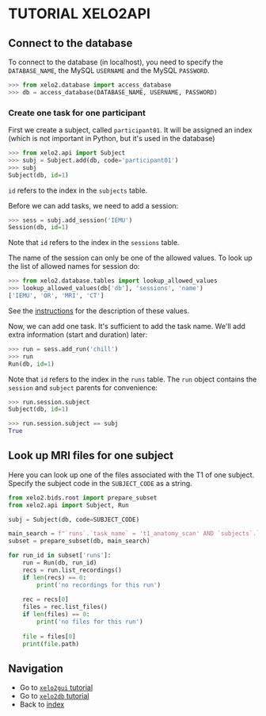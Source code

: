 # TUTORIAL XELO2API

## Connect to the database
To connect to the database (in localhost), you need to specify the `DATABASE_NAME`, the MySQL `USERNAME` and the MySQL `PASSWORD`.

```python
>>> from xelo2.database import access_database
>>> db = access_database(DATABASE_NAME, USERNAME, PASSWORD)
```

### Create one task for one participant
First we create a subject, called `participant01`. 
It will be assigned an index (which is not important in Python, but it's used in the database)

```python
>>> from xelo2.api import Subject
>>> subj = Subject.add(db, code='participant01')
>>> subj
Subject(db, id=1)
```
`id` refers to the index in the `subjects` table.

Before we can add tasks, we need to add a session:
```python
>>> sess = subj.add_session('IEMU')
Session(db, id=1)
```
Note that `id` refers to the index in the `sessions` table.

The name of the session can only be one of the allowed values. 
To look up the list of allowed names for session do:

```python
>>> from xelo2.database.tables import lookup_allowed_values
>>> lookup_allowed_values(db['db'], 'sessions', 'name')
['IEMU', 'OR', 'MRI', 'CT']
```

See the [instructions](../instructions.md#Sessions) for the description of these values.

Now, we can add one task.
It's sufficient to add the task name.
We'll add extra information (start and duration) later:
```python
>>> run = sess.add_run('chill')
>>> run
Run(db, id=1)
```
Note that `id` refers to the index in the `runs` table.
The `run` object contains the `session` and `subject` parents for convenience:
```python
>>> run.session.subject
Subject(db, id=1)

>>> run.session.subject == subj
True
``` 


## Look up MRI files for one subject
Here you can look up one of the files associated with the T1 of one subject. 
Specify the subject code in the `SUBJECT_CODE` as a string.

```python
from xelo2.bids.root import prepare_subset
from xelo2.api import Subject, Run

subj = Subject(db, code=SUBJECT_CODE)

main_search = f"`runs`.`task_name` = 't1_anatomy_scan' AND `subjects`.`id` = {subj.id}"
subset = prepare_subset(db, main_search)

for run_id in subset['runs']:
    run = Run(db, run_id)
    recs = run.list_recordings()
    if len(recs) == 0:
        print('no recordings for this run')
        
    rec = recs[0]
    files = rec.list_files()
    if len(files) == 0:
        print('no files for this run')
    
    file = files[0]
    print(file.path)
```

## Navigation
  - Go to [`xelo2gui` tutorial](xelo2gui.md)
  - Go to [`xelo2db` tutorial](xelo2db.md)
  - Back to [index](../index.md)
